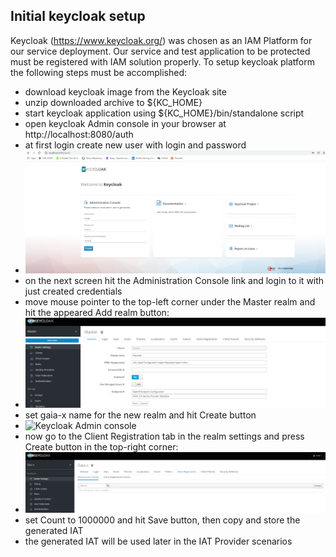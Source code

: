 ## Initial keycloak setup


Keycloak (https://www.keycloak.org/) was chosen as an IAM Platform for our service deployment. Our service and test application to be protected must be registered with IAM solution properly. To setup keycloak platform the following steps must be accomplished:

- download keycloak image from the Keycloak site
- unzip downloaded archive to ${KC_HOME}
- start keycloak application using ${KC_HOME}/bin/standalone script
- open keycloak Admin console in your browser at http://localhost:8080/auth
- at first login create new user with login and password
- ![Keycloak Admin console](./images/image2022-2-7_15-19-20.png "Keycloak Admin console")
- on the next screen hit the Administration Console link and login to it with just created credentials
- move mouse pointer to the top-left corner under the Master realm and hit the appeared Add realm button:
- ![Keycloak Admin console](./images/image2022-2-7_15-23-15.png "Keycloak Admin console")
- set gaia-x name for the new realm and hit Create button
- ![Keycloak Admin console](./images/image2022-2-7_15-27-27.png "Keycloak Admin console")
- now go to the Client Registration tab in the realm settings and press Create button in the top-right corner:
- ![Keycloak Admin console](./images/image2022-2-7_15-46-41.png "Keycloak Admin console")
- set Count to 1000000 and hit Save button, then copy and store the generated IAT
- the generated IAT will be used later in the IAT Provider scenarios
